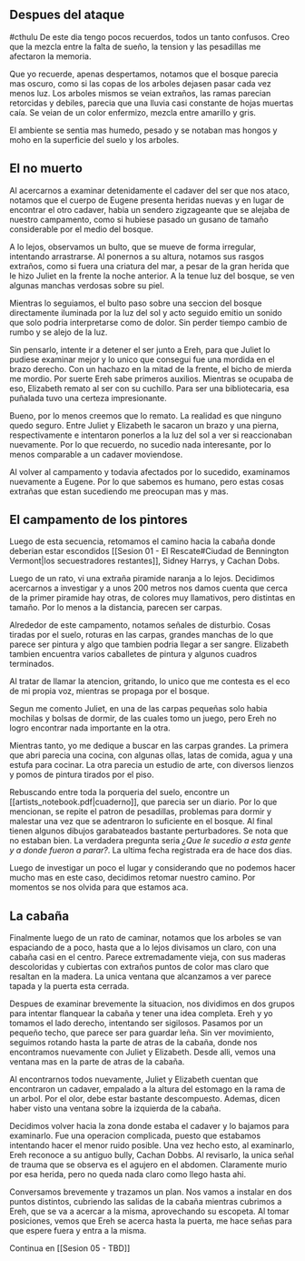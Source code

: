 ## Despues del ataque
#cthulu
De este dia tengo pocos recuerdos, todos un tanto confusos. Creo que la mezcla entre la falta de sueño, la tension y las pesadillas me afectaron la memoria.

Que yo recuerde, apenas despertamos, notamos que el bosque parecia mas oscuro, como si las copas de los arboles dejasen pasar cada vez menos luz. Los arboles mismos se veian extraños, las ramas parecian retorcidas y debiles, parecia que una lluvia casi constante de hojas muertas caía. Se veian de un color enfermizo, mezcla entre amarillo y gris.

El ambiente se sentia mas humedo, pesado y se notaban mas hongos y moho en la superficie del suelo y los arboles. 

## El no muerto
Al acercarnos a examinar detenidamente el cadaver del ser que nos ataco, notamos que el cuerpo de Eugene presenta heridas nuevas y en lugar de encontrar el otro cadaver, habia un sendero zigzageante que se alejaba de nuestro campamento, como si hubiese pasado un gusano de tamaño considerable por el medio del bosque.

A lo lejos, observamos un bulto, que se mueve de forma irregular, intentando arrastrarse. Al ponernos a su altura, notamos sus rasgos extraños, como si fuera una criatura del mar, a pesar de la gran herida que le hizo Juliet en la frente la noche anterior. A la tenue luz del bosque, se ven algunas manchas verdosas sobre su piel.

Mientras lo seguiamos, el bulto paso sobre una seccion del bosque directamente iluminada por la luz del sol y acto seguido emitio un sonido que solo podria interpretarse como de dolor. Sin perder tiempo cambio de rumbo y se alejo de la luz.

Sin pensarlo, intente ir a detener el ser junto a Ereh, para que Juliet lo pudiese examinar mejor y lo unico que consegui fue una mordida en el brazo derecho. Con un hachazo en la mitad de la frente, el bicho de mierda me mordio. Por suerte Ereh sabe primeros auxilios. Mientras se ocupaba de eso, Elizabeth remato al ser con su cuchillo. Para ser una bibliotecaria, esa puñalada tuvo una certeza impresionante.

Bueno, por lo menos creemos que lo remato. La realidad es que ninguno quedo seguro. Entre Juliet y Elizabeth le sacaron un brazo y una pierna, respectivamente e intentaron ponerlos a la luz del sol a ver si reaccionaban nuevamente. Por lo que recuerdo, no sucedio nada interesante, por lo menos comparable a un cadaver moviendose.

Al volver al campamento y todavia afectados por lo sucedido, examinamos nuevamente a Eugene. Por lo que sabemos es humano, pero estas cosas extrañas que estan sucediendo me preocupan mas y mas.

## El campamento de los pintores
Luego de esta secuencia, retomamos el camino hacia la cabaña donde deberian estar escondidos [[Sesion 01 - El Rescate#Ciudad de Bennington Vermont|los secuestradores restantes]], Sidney Harrys, y Cachan Dobs. 

Luego de un rato, vi una extraña piramide naranja a lo lejos. Decidimos acercarnos a investigar y a unos 200 metros nos damos cuenta que cerca de la primer piramide hay otras, de colores muy llamativos, pero distintas en tamaño. Por lo menos a la distancia, parecen ser carpas.

Alrededor de este campamento, notamos señales de disturbio. Cosas tiradas por el suelo, roturas en las carpas, grandes manchas de lo que parece ser pintura y algo que tambien podria llegar a ser sangre. Elizabeth tambien encuentra varios caballetes de pintura y algunos cuadros terminados.

Al tratar de llamar la atencion, gritando, lo unico que me contesta es el eco de mi propia voz, mientras se propaga por el bosque. 

Segun me comento Juliet, en una de las carpas pequeñas solo habia mochilas y bolsas de dormir, de las cuales tomo un juego, pero Ereh no logro encontrar nada importante en la otra.

Mientras tanto, yo me dedique a buscar en las carpas grandes. La primera que abri parecia una cocina, con algunas ollas, latas de comida, agua y una estufa para cocinar. La otra parecia un estudio de arte, con diversos lienzos y pomos de pintura tirados por el piso.

Rebuscando entre toda la porqueria del suelo, encontre un [[artists_notebook.pdf|cuaderno]], que parecia ser un diario. Por lo que mencionan, se repite el patron de pesadillas, problemas para dormir y malestar una vez que se adentraron lo suficiente en el bosque. Al final tienen algunos dibujos garabateados bastante perturbadores. Se nota que no estaban bien. La verdadera pregunta seria *¿Que le sucedio a esta gente y a donde fueron a parar?*. La ultima fecha registrada era de hace dos dias.

Luego de investigar un poco el lugar y considerando que no podemos hacer mucho mas en este caso, decidimos retomar nuestro camino. Por momentos se nos olvida para que estamos aca.

## La cabaña
Finalmente luego de un rato de caminar, notamos que los arboles se van espaciando de a poco, hasta que a lo lejos divisamos un claro, con una cabaña casi en el centro. Parece extremadamente vieja, con sus maderas descoloridas y cubiertas con extraños puntos de color mas claro que resaltan en la madera. La unica ventana que alcanzamos a ver parece tapada y la puerta esta cerrada.

Despues de examinar brevemente la situacion, nos dividimos en dos grupos para intentar flanquear la cabaña y tener una idea completa. Ereh y yo tomamos el lado derecho, intentando ser sigilosos. Pasamos por un pequeño techo, que parece ser para guardar leña. Sin ver movimiento, seguimos rotando hasta la parte de atras de la cabaña, donde nos encontramos nuevamente con Juliet y Elizabeth. Desde alli, vemos una ventana mas en la parte de atras de la cabaña.

Al encontrarnos todos nuevamente, Juliet y Elizabeth cuentan que encontraron un cadaver, empalado a la altura del estomago en la rama de un arbol. Por el olor, debe estar bastante descompuesto. Ademas, dicen haber visto una ventana sobre la izquierda de la cabaña.

Decidimos volver hacia la zona donde estaba el cadaver y lo bajamos para examinarlo. Fue una operacion complicada, puesto que estabamos intentando hacer el menor ruido posible. Una vez hecho esto, al examinarlo, Ereh reconoce a su antiguo bully, Cachan Dobbs. Al revisarlo, la unica señal de trauma que se observa es el agujero en el abdomen. Claramente murio por esa herida, pero no queda nada claro como llego hasta ahi.

Conversamos brevemente y trazamos un plan. Nos vamos a instalar en dos puntos distintos, cubriendo las salidas de la cabaña mientras cubrimos a Ereh, que se va a acercar a la misma, aprovechando su escopeta. Al tomar posiciones, vemos que Ereh se acerca hasta la puerta, me hace señas para que espere fuera y entra a la misma.

Continua en [[Sesion 05 - TBD]]
